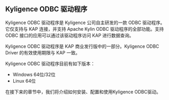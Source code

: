 ## Kyligence ODBC 驱动程序

Kyligence ODBC 驱动程序是 Kyligence 公司自主研发的一款 ODBC 驱动程序。它仅支持与 KAP 连接，并支持 Apache Kylin ODBC 驱动程序的全部功能。支持 ODBC 接口的应用可以通过该驱动程序访问 KAP 进行数据查询。

Kyligence ODBC 驱动程序是 KAP 商业发行版中的一部分。Kyligence ODBC Driver 的有效使用期限与 KAP 一致。

Kyligence ODBC 驱动程序目前有如下版本：

- Windows 64位/32位
- Linux 64位


在接下来的章节中，我们将介绍如何安装、配置和使用Kyligence ODBC驱动。
